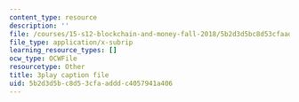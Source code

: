 ```yaml
---
content_type: resource
description: ''
file: /courses/15-s12-blockchain-and-money-fall-2018/5b2d3d5bc8d53cfaadddc4057941a406_5auv_xrvoJk.srt
file_type: application/x-subrip
learning_resource_types: []
ocw_type: OCWFile
resourcetype: Other
title: 3play caption file
uid: 5b2d3d5b-c8d5-3cfa-addd-c4057941a406
---
```

